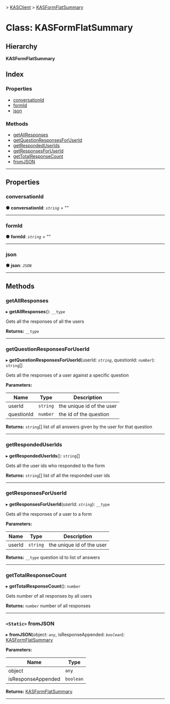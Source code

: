 [](../README.md) > [KASClient](../modules/kasclient.md) > [KASFormFlatSummary](../classes/kasclient.kasformflatsummary.md)

# Class: KASFormFlatSummary

## Hierarchy

**KASFormFlatSummary**

## Index

### Properties

* [conversationId](kasclient.kasformflatsummary.md#conversationid)
* [formId](kasclient.kasformflatsummary.md#formid)
* [json](kasclient.kasformflatsummary.md#json)

### Methods

* [getAllResponses](kasclient.kasformflatsummary.md#getallresponses)
* [getQuestionResponsesForUserId](kasclient.kasformflatsummary.md#getquestionresponsesforuserid)
* [getRespondedUserIds](kasclient.kasformflatsummary.md#getrespondeduserids)
* [getResponsesForUserId](kasclient.kasformflatsummary.md#getresponsesforuserid)
* [getTotalResponseCount](kasclient.kasformflatsummary.md#gettotalresponsecount)
* [fromJSON](kasclient.kasformflatsummary.md#fromjson)

---

## Properties

<a id="conversationid"></a>

###  conversationId

**● conversationId**: *`string`* = ""

___
<a id="formid"></a>

###  formId

**● formId**: *`string`* = ""

___
<a id="json"></a>

###  json

**● json**: *`JSON`*

___

## Methods

<a id="getallresponses"></a>

###  getAllResponses

▸ **getAllResponses**(): `__type`

Gets all the responses of all the users

**Returns:** `__type`

___
<a id="getquestionresponsesforuserid"></a>

###  getQuestionResponsesForUserId

▸ **getQuestionResponsesForUserId**(userId: *`string`*, questionId: *`number`*): `string`[]

Gets all the responses of a user against a specific question

**Parameters:**

| Name | Type | Description |
| ------ | ------ | ------ |
| userId | `string` |  the unique id of the user |
| questionId | `number` |  the id of the question |

**Returns:** `string`[]
list of all answers given by the user for that question

___
<a id="getrespondeduserids"></a>

###  getRespondedUserIds

▸ **getRespondedUserIds**(): `string`[]

Gets all the user ids who responded to the form

**Returns:** `string`[]
list of all the responded user ids

___
<a id="getresponsesforuserid"></a>

###  getResponsesForUserId

▸ **getResponsesForUserId**(userId: *`string`*): `__type`

Gets all the responses of a user to a form

**Parameters:**

| Name | Type | Description |
| ------ | ------ | ------ |
| userId | `string` |  the unique id of the user |

**Returns:** `__type`
question id to list of answers

___
<a id="gettotalresponsecount"></a>

###  getTotalResponseCount

▸ **getTotalResponseCount**(): `number`

Gets number of all responses by all users

**Returns:** `number`
number of all responses

___
<a id="fromjson"></a>

### `<Static>` fromJSON

▸ **fromJSON**(object: *`any`*, isResponseAppended: *`boolean`*): [KASFormFlatSummary](kasclient.kasformflatsummary.md)

**Parameters:**

| Name | Type |
| ------ | ------ |
| object | `any` |
| isResponseAppended | `boolean` |

**Returns:** [KASFormFlatSummary](kasclient.kasformflatsummary.md)

___

